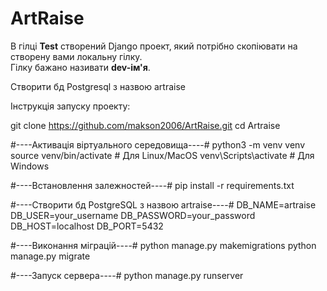 # ArtRaise

В гілці **Test** створений Django проект, який потрібно скопіювати на створену вами локальну гілку.  
Гілку бажано називати **dev-ім'я**.

Створити бд Postgresql з назвою artraise

Інструкція запуску проекту:

git clone https://github.com/makson2006/ArtRaise.git
cd Artraise

#----Активація віртуального середовища----#
python3 -m venv venv
source venv/bin/activate  # Для Linux/MacOS
venv\Scripts\activate     # Для Windows


#----Встановлення залежностей----#
pip install -r requirements.txt

#----Створити бд PostgreSQL з назвою artraise----#
DB_NAME=artraise
DB_USER=your_username
DB_PASSWORD=your_password
DB_HOST=localhost
DB_PORT=5432

#----Виконання міграцій----#
python manage.py makemigrations
python manage.py migrate

#----Запуск сервера----#
python manage.py runserver


